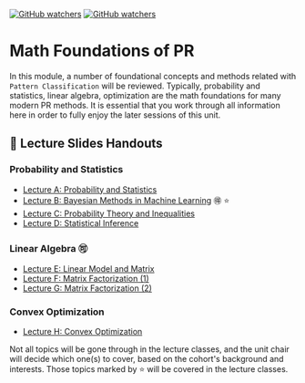 [![GitHub watchers](https://img.shields.io/badge/tulip--lab-Pattern--Classification-brightgreen)](../README.md)
[![GitHub watchers](https://img.shields.io/badge/Module-Foundations-orange)](README.md)

# Math Foundations of PR

In this module, a number of foundational concepts and methods related with `Pattern Classification` will be reviewed. Typically, probability and statistics, linear algebra, optimization are the math foundations for many modern PR methods. It is essential that you work through all information here in order to fully enjoy the later sessions of this unit. 

## :notebook_with_decorative_cover: Lecture Slides Handouts

### Probability and Statistics

- [Lecture A: Probability and Statistics](https://github.com/tulip-lab/handouts/blob/main/PR/PR-S01A.pdf) 
- [Lecture B: Bayesian Methods in Machine Learning](https://github.com/tulip-lab/handouts/blob/main/PR/PR-S01B.pdf) :ideograph_advantage: :star:
- [Lecture C: Probability Theory and Inequalities](https://github.com/tulip-lab/handouts/blob/main/PR/PR-S01C.pdf)
- [Lecture D: Statistical Inference](https://github.com/tulip-lab/handouts/blob/main/PR/PR-S01D.pdf)

### Linear Algebra :accept:

- [Lecture E: Linear Model and Matrix](https://github.com/tulip-lab/handouts/blob/main/PR/PR-S01E.pdf)
- [Lecture F: Matrix Factorization (1)](https://github.com/tulip-lab/handouts/blob/main/PR/PR-S01F.pdf)
- [Lecture G: Matrix Factorization (2)](https://github.com/tulip-lab/handouts/blob/main/PR/PR-S01G.pdf)

### Convex Optimization


- [Lecture H: Convex Optimization](https://github.com/tulip-lab/handouts/blob/main/SML/FLIP16.pdf)


Not all topics will be gone through in the lecture classes, and the unit chair will decide which one(s) to cover, based on the cohort's background and interests. Those topics marked by :star: will be covered in the lecture classes. 